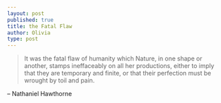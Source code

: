 ```yaml
---
layout: post
published: true
title: the Fatal Flaw
author: Olivia
type: post
---
```



> It was the fatal flaw of humanity which Nature, in one shape or another, stamps ineffaceably on all her productions, either to imply that they are temporary and finite, or that their perfection must be wrought by toil and pain.

– Nathaniel Hawthorne
